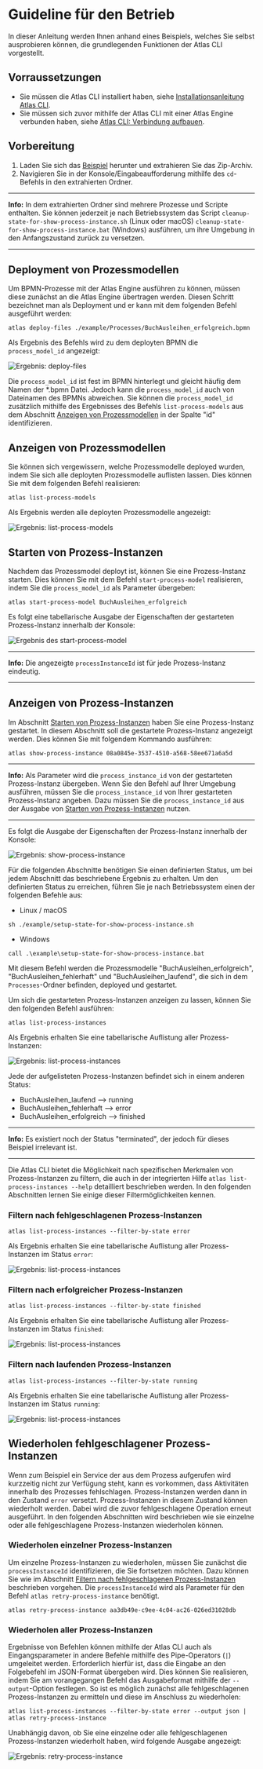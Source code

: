 # Guideline für den Betrieb

In dieser Anleitung werden Ihnen anhand eines Beispiels, welches Sie selbst ausprobieren können, die grundlegenden Funktionen der Atlas CLI vorgestellt.

## Vorraussetzungen

* Sie müssen die Atlas CLI installiert haben, siehe [Installationsanleitung Atlas CLI](./install.md).
* Sie müssen sich zuvor mithilfe der Atlas CLI mit einer Atlas Engine verbunden haben, siehe [Atlas CLI: Verbindung aufbauen](./guideline-CLI-connect.md).

## Vorbereitung

1. Laden Sie sich das [Beispiel](./example) herunter und extrahieren Sie das Zip-Archiv.
2. Navigieren Sie in der Konsole/Eingabeaufforderung mithilfe des `cd`-Befehls in den extrahierten Ordner.

---
**Info:**
In dem extrahierten Ordner sind mehrere Prozesse und Scripte enthalten. Sie können jederzeit je nach Betriebssystem das Script `cleanup-state-for-show-process-instance.sh` (Linux oder macOS) `cleanup-state-for-show-process-instance.bat` (Windows) ausführen, um ihre Umgebung in den Anfangszustand zurück zu versetzen.

---

## Deployment von Prozessmodellen

Um BPMN-Prozesse mit der Atlas Engine ausführen zu können, müssen diese zunächst an die Atlas Engine übertragen werden. Diesen Schritt bezeichnet man als Deployment und er kann mit dem folgenden Befehl ausgeführt werden:

```shell
atlas deploy-files ./example/Processes/BuchAusleihen_erfolgreich.bpmn
```

Als Ergebnis des Befehls wird zu dem deployten BPMN die `process_model_id` angezeigt:

![Ergebnis: deploy-files](./images/deploy-files_result.png "Ergebnis: deploy-files")

Die `process_model_id` ist fest im BPMN hinterlegt und gleicht häufig dem Namen der *.bpmn Datei. Jedoch kann die `process_model_id` auch von Dateinamen des BPMNs abweichen. Sie können die `process_model_id` zusätzlich mithilfe des Ergebnisses des Befehls `list-process-models` aus dem Abschnitt [Anzeigen von Prozessmodellen](#Anzeigen-von-Prozessmodellen) in der Spalte "id" identifizieren.

## Anzeigen von Prozessmodellen

Sie können sich vergewissern, welche Prozessmodelle deployed wurden, indem Sie sich alle deployten Prozessmodelle auflisten lassen. Dies können Sie mit dem folgenden Befehl realisieren:

```shell
atlas list-process-models
```

Als Ergebnis werden alle deployten Prozessmodelle angezeigt:

![Ergebnis: list-process-models](./images/list-process-models_result.png "Ergebnis: list-process-models")

## Starten von Prozess-Instanzen

Nachdem das Prozessmodel deployt ist, können Sie eine Prozess-Instanz starten. Dies können Sie mit dem Befehl `start-process-model` realisieren, indem Sie die `process_model_id` als Parameter übergeben:

```shell
atlas start-process-model BuchAusleihen_erfolgreich
```

Es folgt eine tabellarische Ausgabe der Eigenschaften der gestarteten Prozess-Instanz innerhalb der Konsole:

![Ergebnis des start-process-model](./images/start-process-model_result.png "Ergebnis des start-process-model")

---
**Info:**
Die angezeigte `processInstanceId` ist für jede Prozess-Instanz eindeutig.

---

## Anzeigen von Prozess-Instanzen

Im Abschnitt [Starten von Prozess-Instanzen](#Starten-von-Prozess-Instanzen) haben Sie eine Prozess-Instanz gestartet. In diesem Abschnitt soll die gestartete Prozess-Instanz angezeigt werden. Dies können Sie mit folgendem Kommando ausführen:

```shell
atlas show-process-instance 08a0845e-3537-4510-a568-58ee671a6a5d
```

---
**Info:**
Als Parameter wird die `process_instance_id` von der gestarteten Prozess-Instanz übergeben. Wenn Sie den Befehl auf Ihrer Umgebung ausführen, müssen Sie die `process_instance_id` von Ihrer gestarteten Prozess-Instanz angeben. Dazu müssen Sie die `process_instance_id` aus der Ausgabe von [Starten von Prozess-Instanzen](#Starten-von-Prozess-Instanzen) nutzen.

---

Es folgt die Ausgabe der Eigenschaften der Prozess-Instanz innerhalb der Konsole:

![Ergebnis: show-process-instance](./images/show-process-instance_result.png "Ergebnis: show-process-instance")

Für die folgenden Abschnitte benötigen Sie einen definierten Status, um bei jedem Abschnitt das beschriebene Ergebnis zu erhalten. Um den definierten Status zu erreichen, führen Sie je nach Betriebssystem einen der folgenden Befehle aus:

* Linux / macOS

```shell
sh ./example/setup-state-for-show-process-instance.sh
```

* Windows

```shell
call .\example\setup-state-for-show-process-instance.bat
```

Mit diesem Befehl werden die Prozessmodelle "BuchAusleihen_erfolgreich", "BuchAusleihen_fehlerhaft" und "BuchAusleihen_laufend", die sich in dem `Processes`-Ordner befinden, deployed und gestartet.

Um sich die gestarteten Prozess-Instanzen anzeigen zu lassen, können Sie den folgenden Befehl ausführen:

```shell
atlas list-process-instances
```

Als Ergebnis erhalten Sie eine tabellarische Auflistung aller Prozess-Instanzen:

![Ergebnis: list-process-instances](./images/list-process-instances_result.png "Ergebnis: list-process-instances")

Jede der aufgelisteten Prozess-Instanzen befindet sich in einem anderen Status:

* BuchAusleihen_laufend --> running
* BuchAusleihen_fehlerhaft --> error
* BuchAusleihen_erfolgreich --> finished

---
**Info:**
Es existiert noch der Status "terminated", der jedoch für dieses Beispiel irrelevant ist.

---

Die Atlas CLI bietet die Möglichkeit nach spezifischen Merkmalen von Prozess-Instanzen zu filtern, die auch in der integrierten Hilfe `atlas list-process-instances --help` detailliert beschrieben werden. In den folgenden Abschnitten lernen Sie einige dieser Filtermöglichkeiten kennen.

### Filtern nach fehlgeschlagenen Prozess-Instanzen

```shell
atlas list-process-instances --filter-by-state error
```

Als Ergebnis erhalten Sie eine tabellarische Auflistung aller Prozess-Instanzen im Status `error`:

![Ergebnis: list-process-instances](./images/list-process-instances_error_result.png "Ergebnis: list-process-instances")

### Filtern nach erfolgreicher Prozess-Instanzen

```shell
atlas list-process-instances --filter-by-state finished
```

Als Ergebnis erhalten Sie eine tabellarische Auflistung aller Prozess-Instanzen im Status `finished`:

![Ergebnis: list-process-instances](./images/list-process-instances_finished_result.png "Ergebnis: list-process-instances")

### Filtern nach laufenden Prozess-Instanzen

```shell
atlas list-process-instances --filter-by-state running
```

Als Ergebnis erhalten Sie eine tabellarische Auflistung aller Prozess-Instanzen im Status `running`:

![Ergebnis: list-process-instances](./images/list-process-instances_running_result.png "Ergebnis: list-process-instances")

## Wiederholen fehlgeschlagener Prozess-Instanzen

Wenn zum Beispiel ein Service der aus dem Prozess aufgerufen wird kurzzeitig nicht zur Verfügung steht, kann es vorkommen, dass Aktivitäten innerhalb des Prozesses fehlschlagen. Prozess-Instanzen werden dann in den Zustand `error` versetzt. Prozess-Instanzen in diesem Zustand können wiederholt werden. Dabei wird die zuvor fehlgeschlagene Operation erneut ausgeführt. In den folgenden Abschnitten wird beschrieben wie sie einzelne oder alle fehlgeschlagene Prozess-Instanzen wiederholen können.

### Wiederholen einzelner Prozess-Instanzen

Um einzelne Prozess-Instanzen zu wiederholen, müssen Sie zunächst die `processInstanceId` identifizieren, die Sie fortsetzen möchten. Dazu können Sie wie im Abschnitt [Filtern nach fehlgeschlagenen Prozess-Instanzen](#Filtern-nach-fehlgeschlagenen-Prozess-Instanzen) beschrieben vorgehen. Die `processInstanceId` wird als Parameter für den Befehl `atlas retry-process-instance` benötigt.

```shell
atlas retry-process-instance aa3db49e-c9ee-4c04-ac26-026ed31028db
```

### Wiederholen aller Prozess-Instanzen

Ergebnisse von Befehlen können mithilfe der Atlas CLI auch als Eingangsparameter in andere Befehle mithilfe des Pipe-Operators (`|`) umgeleitet werden. Erforderlich hierfür ist, dass die Eingabe an den Folgebefehl im JSON-Format übergeben wird. Dies können Sie realisieren, indem Sie am vorangegangen Befehl das Ausgabeformat mithilfe der `--output`-Option festlegen.
So ist es möglich zunächst alle fehlgeschlagenen Prozess-Instanzen zu ermitteln und diese im Anschluss zu wiederholen:

```shell
atlas list-process-instances --filter-by-state error --output json | atlas retry-process-instance
```

Unabhängig davon, ob Sie eine einzelne oder alle fehlgeschlagenen Prozess-Instanzen wiederholt haben, wird folgende Ausgabe angezeigt:

![Ergebnis: retry-process-instance](./images/retry-process-instance_result.png "Ergebnis: retry-process-instance")
